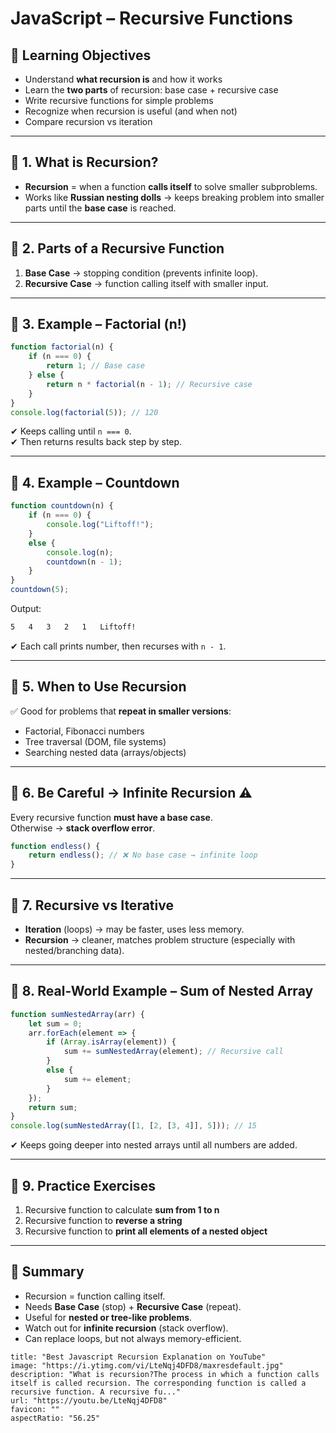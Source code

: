# JavaScript – Recursive Functions

## 🎯 Learning Objectives

- Understand **what recursion is** and how it works
- Learn the **two parts** of recursion: base case + recursive case
- Write recursive functions for simple problems
- Recognize when recursion is useful (and when not)
- Compare recursion vs iteration

---

## 🔹 1. What is Recursion?

- **Recursion** = when a function **calls itself** to solve smaller subproblems.
- Works like **Russian nesting dolls** → keeps breaking problem into smaller parts until the **base case** is reached.

---

## 🔹 2. Parts of a Recursive Function

1. **Base Case** → stopping condition (prevents infinite loop).
2. **Recursive Case** → function calling itself with smaller input.

---

## 🔹 3. Example – Factorial (n!)

```js
function factorial(n) {   
	if (n === 0) {     
		return 1; // Base case   
	} else {     
		return n * factorial(n - 1); // Recursive case   
	} 
}  
console.log(factorial(5)); // 120
```

✔ Keeps calling until `n === 0`.  
✔ Then returns results back step by step.

---

## 🔹 4. Example – Countdown

```js
function countdown(n) {   
	if (n === 0) {     
		console.log("Liftoff!");   
	} 
	else {     
		console.log(n);     
		countdown(n - 1);   
	} 
}  
countdown(5);
```

Output:

```bash
5   4   3   2   1   Liftoff!  
```

✔ Each call prints number, then recurses with `n - 1`.

---

## 🔹 5. When to Use Recursion

✅ Good for problems that **repeat in smaller versions**:

- Factorial, Fibonacci numbers
- Tree traversal (DOM, file systems)
- Searching nested data (arrays/objects)

---

## 🔹 6. Be Careful → Infinite Recursion ⚠️

Every recursive function **must have a base case**.  
Otherwise → **stack overflow error**.

```js
function endless() {   
	return endless(); // ❌ No base case → infinite loop 
}
```

---

## 🔹 7. Recursive vs Iterative

- **Iteration** (loops) → may be faster, uses less memory.
- **Recursion** → cleaner, matches problem structure (especially with nested/branching data).

---

## 🔹 8. Real-World Example – Sum of Nested Array

```js
function sumNestedArray(arr) {   
	let sum = 0;   
	arr.forEach(element => {    
		if (Array.isArray(element)) {       
			sum += sumNestedArray(element); // Recursive call     
		} 
		else {       
			sum += element;     
		}   
	});   
	return sum; 
}  
console.log(sumNestedArray([1, [2, [3, 4]], 5])); // 15
```

✔ Keeps going deeper into nested arrays until all numbers are added.

---

## 🔹 9. Practice Exercises

1. Recursive function to calculate **sum from 1 to n**
2. Recursive function to **reverse a string**
3. Recursive function to **print all elements of a nested object**

---

## 📝 Summary

- Recursion = function calling itself.
- Needs **Base Case** (stop) + **Recursive Case** (repeat).
- Useful for **nested or tree-like problems**.
- Watch out for **infinite recursion** (stack overflow).
- Can replace loops, but not always memory-efficient.

```embed
title: "Best Javascript Recursion Explanation on YouTube"
image: "https://i.ytimg.com/vi/LteNqj4DFD8/maxresdefault.jpg"
description: "What is recursion?The process in which a function calls itself is called recursion. The corresponding function is called a recursive function. A recursive fu..."
url: "https://youtu.be/LteNqj4DFD8"
favicon: ""
aspectRatio: "56.25"
```

